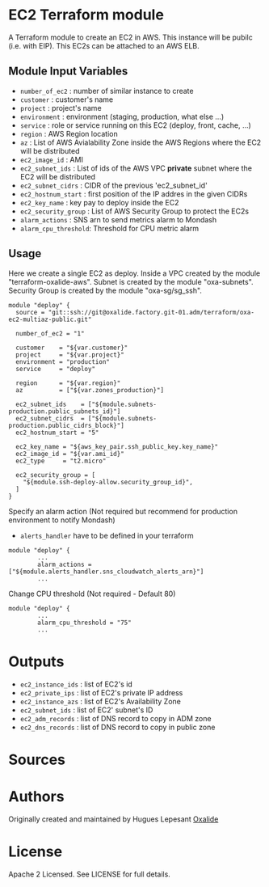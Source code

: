 EC2 Terraform module
======================

A Terraform module to create an EC2 in AWS.
This instance will be pubilc (i.e. with EIP).
This EC2s can be attached to an AWS ELB.


Module Input Variables
----------------------

 - `number_of_ec2`      : number of similar instance to create
 - `customer`           : customer's name
 - `project`            : project's name
 - `environment`        : environment (staging, production, what else ...)
 - `service`            : role or service running on this EC2 (deploy, front, cache, ...)
 - `region`             : AWS Region location
 - `az`                 : List of AWS Avialability Zone inside the AWS Regions where the EC2 will be distributed
 - `ec2_image_id`       : AMI
 - `ec2_subnet_ids`     : List of ids of the AWS VPC **private** subnet where the EC2 will be distributed
 - `ec2_subnet_cidrs`   : CIDR of the previous 'ec2_subnet_id'
 - `ec2_hostnum_start`  : first position of the IP addres in the given CIDRs
 - `ec2_key_name`       : key pay to deploy inside the EC2
 - `ec2_security_group` : List of AWS Security Group to protect the EC2s
 - `alarm_actions`	: SNS arn to send metrics alarm to Mondash
 - `alarm_cpu_threshold`: Threshold for CPU metric alarm

Usage
-----

Here we create a single EC2 as deploy.
Inside a VPC created by the module "terraform-oxalide-aws".
Subnet is created by the module "oxa-subnets".
Security Group is created by the module "oxa-sg/sg_ssh".

```
module "deploy" {
  source = "git::ssh://git@oxalide.factory.git-01.adm/terraform/oxa-ec2-multiaz-public.git"

  number_of_ec2 = "1"

  customer    = "${var.customer}"
  project     = "${var.project}"
  environment = "production"
  service     = "deploy"

  region      = "${var.region}"
  az          = ["${var.zones_production}"]

  ec2_subnet_ids    = ["${module.subnets-production.public_subnets_id}"]
  ec2_subnet_cidrs  = ["${module.subnets-production.public_cidrs_block}"]
  ec2_hostnum_start = "5"

  ec2_key_name = "${aws_key_pair.ssh_public_key.key_name}"
  ec2_image_id = "${var.ami_id}"
  ec2_type     = "t2.micro"

  ec2_security_group = [
    "${module.ssh-deploy-allow.security_group_id}",
  ]
}
```

Specify an alarm action (Not required but recommend for production environment to notify Mondash)

- `alerts_handler` have to be defined in your terraform

```
module "deploy" {
        ...
        alarm_actions = ["${module.alerts_handler.sns_cloudwatch_alerts_arn}"]
        ...
```

Change CPU threshold (Not required - Default 80)

```
module "deploy" {
        ...
        alarm_cpu_threshold = "75"
        ...
```

Outputs
=======

 - `ec2_instance_ids` : list of EC2's id
 - `ec2_private_ips`  : list of EC2's private IP address
 - `ec2_instance_azs` : list of EC2's Availability Zone
 - `ec2_subnet_ids`   : list of EC2' subnet's ID
 - `ec2_adm_records`  : list of DNS record to copy in ADM zone
 - `ec2_dns_records`  : list of DNS record to copy in public zone


Sources
=======

Authors
=======

Originally created and maintained by Hugues Lepesant [Oxalide](http://www.oxalide.com/)

License
=======

Apache 2 Licensed. See LICENSE for full details.
